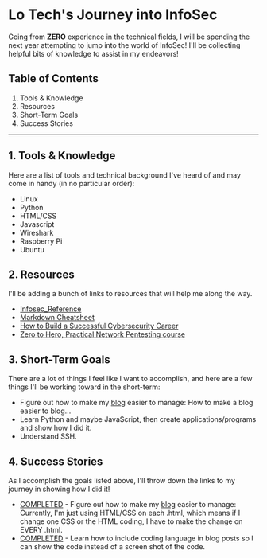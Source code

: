 # Lo Tech's Journey into InfoSec
Going from **ZERO** experience in the technical fields, I will be spending the next year attempting to jump into the world of InfoSec! I'll be collecting helpful bits of knowledge to assist in my endeavors!

## Table of Contents
1. Tools & Knowledge
2. Resources
3. Short-Term Goals
4. Success Stories
---

## 1. Tools & Knowledge
Here are a list of tools and technical background I've heard of and may come in handy (in no particular order):
* Linux
* Python
* HTML/CSS
* Javascript
* Wireshark
* Raspberry Pi
* Ubuntu

## 2. Resources
I'll be adding a bunch of links to resources that will help me along the way.
* [Infosec_Reference](https://github.com/rmusser01/Infosec_Reference/blob/master/Sphinx/README.md)
* [Markdown Cheatsheet](https://github.com/adam-p/markdown-here/wiki/Markdown-Cheatsheet)
* [How to Build a Successful Cybersecurity Career](https://danielmiessler.com/blog/build-successful-infosec-career/)
* [Zero to Hero, Practical Network Pentesting course](https://www.thecybermentor.com/zero-to-hero-pentesting)


## 3. Short-Term Goals
There are a lot of things I feel like I want to accomplish, and here are a few things I'll be working toward in the short-term:
* Figure out how to make my [blog](https://thelotech.github.io) easier to manage: How to make a blog easier to blog...
* Learn Python and maybe JavaScript, then create applications/programs and show how I did it.
* Understand SSH.

## 4. Success Stories
As I accomplish the goals listed above, I'll throw down the links to my journey in showing how I did it!
* [COMPLETED](https://thelotech.github.io/blogentry3.html) - Figure out how to make my [blog](https://thelotech.github.io) easier to manage: Currently, I'm just using HTML/CSS on each .html, which means if I change one CSS or the HTML coding, I have to make the change on EVERY .html.
* [COMPLETED](https://thelotech.github.io/blogentry3.html) - Learn how to include coding language in blog posts so I can show the code instead of a screen shot of the code.
